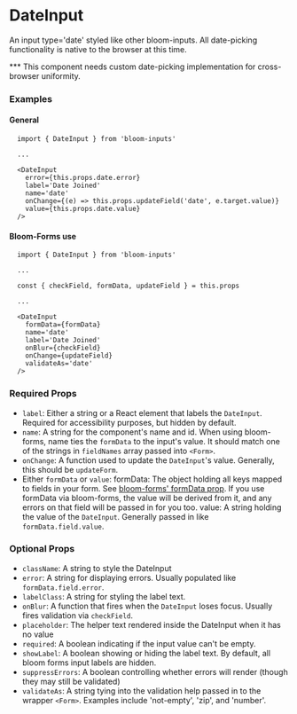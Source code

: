 # DateInput

An input type='date' styled like other bloom-inputs. All date-picking functionality is native to the browser at this time.

*** This component needs custom date-picking implementation for cross-browser uniformity.

### Examples
#### General
```
  import { DateInput } from 'bloom-inputs'

  ...
  
  <DateInput
    error={this.props.date.error}
    label='Date Joined'
    name='date'
    onChange={(e) => this.props.updateField('date', e.target.value)}
    value={this.props.date.value}
  />
```

#### Bloom-Forms use
```
  import { DateInput } from 'bloom-inputs'
  
  ...

  const { checkField, formData, updateField } = this.props
  
  ...

  <DateInput
    formData={formData}
    name='date'
    label='Date Joined'
    onBlur={checkField}
    onChange={updateField}
    validateAs='date'
  />
```

### Required Props
- `label`:
  Either a string or a React element that labels the `DateInput`. Required for accessibility purposes, but hidden by default.
- `name`:
  A string for the component's name and id. When using bloom-forms, name ties the `formData` to the input's value. It should match one of the strings in `fieldNames` array passed into `<Form>`.
- `onChange`:
  A function used to update the `DateInput`'s value. Generally, this should be `updateForm`.
- Either `formData` or `value`:
    formData: The object holding all keys mapped to fields in your form. See [bloom-forms' formData prop](https://github.com/vineyard-bloom/bloom-forms/blob/master/docs/children-props.md). If you use formData via bloom-forms, the value will be derived from it, and any errors on that field will be passed in for you too.
    value: A string holding the value of the `DateInput`. Generally passed in like `formData.field.value`.

### Optional Props
- `className`:
    A string to style the DateInput
- `error`:
  A string for displaying errors. Usually populated like `formData.field.error`.
- `labelClass`:
  A string for styling the label text.
- `onBlur`:
  A function that fires when the `DateInput` loses focus. Usually fires validation via `checkField`.
- `placeholder`:
  The helper text rendered inside the DateInput when it has no value
- `required`:
  A boolean indicating if the input value can't be empty.
- `showLabel`:
  A boolean showing or hiding the label text. By default, all bloom forms input labels are hidden.
- `suppressErrors`:
  A boolean controlling whether errors will render (though they may still be validated)
- `validateAs`:
  A string tying into the validation help passed in to the wrapper `<Form>`. Examples include 'not-empty', 'zip', and 'number'.
